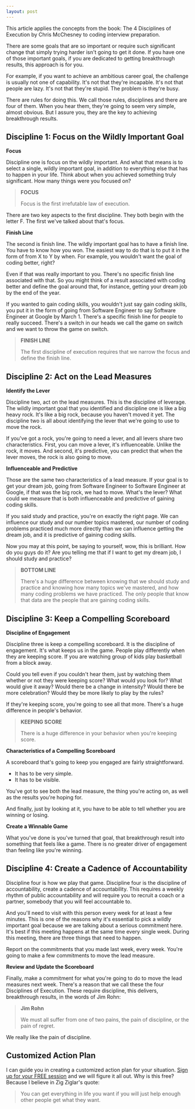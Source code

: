 ```yaml
---
layout: post
---
```


This article applies the concepts from the book: The 4 Disciplines of Execution by Chris McChesney to coding interview preparation.

There are some goals that are so important or require such significant change that simply trying harder isn't going to get it done. If you have one of those important goals, if you are dedicated to getting breakthrough results, this approach is for you.

For example, if you want to achieve an ambitious career goal, the challenge is usually not one of capability. It's not that they're incapable. It's not that people are lazy. It's not that they're stupid. The problem is they're busy.

There are rules for doing this. We call those rules, disciplines and there are four of them. When you hear them, they're going to seem very simple, almost obvious. But I assure you, they are the key to achieving breakthrough results.

## Discipline 1: Focus on the Wildly Important Goal

**Focus**

Discipline one is focus on the wildly important. And what that means is to select a single, wildly important goal, in addition to everything else that has to happen in your life. Think about when you achieved something truly significant. How many things were you focused on? 

<blockquote class="note">
  <strong>FOCUS</strong> 
  <p>
    Focus is the first irrefutable law of execution.
  </p>
</blockquote>

There are two key aspects to the first discipline. They both begin with the letter F. The first we've talked about that's focus.

**Finish Line**

The second is finish line. The wildly important goal has to have a finish line. You have to know how you won. The easiest way to do that is to put it in the form of from X to Y by when. For example, you wouldn't want the goal of coding better, right? 

Even if that was really important to you. There's no specific finish line associated with that. So you might think of a result associated with coding better and define the goal around that, for instance, getting your dream job by the end of the year. 

If you wanted to gain coding skills, you wouldn't just say gain coding skills, you put it in the form of going from Software Engineer to say Software Engineer at Google by March 1. There's a specific finish line for people to really succeed. There's a switch in our heads we call the game on switch and we want to throw the game on switch.

<blockquote class="note">
  <strong>FINISH LINE</strong> 
  <p>
    The first discipline of execution requires that we narrow the focus and define the finish line.
  </p>
</blockquote>

## Discipline 2: Act on the Lead Measures

**Identify the Lever**

Discipline two, act on the lead measures. This is the discipline of leverage. The wildly important goal that you identified and discipline one is like a big heavy rock. It's like a big rock, because you haven't moved it yet. The discipline two is all about identifying the lever that we're going to use to move the rock. 

If you've got a rock, you're going to need a lever, and all levers share two characteristics. First, you can move a lever, it's influenceable. Unlike the rock, it moves. And second, it's predictive, you can predict that when the lever moves, the rock is also going to move.

**Influenceable and Predictive**

Those are the same two characteristics of a lead measure. If your goal is to get your dream job, going from Software Engineer to Software Engineer at Google, if that was the big rock, we had to move. What's the lever? What could we measure that is both influenceable and predictive of gaining coding skills. 

If you said study and practice, you're on exactly the right page. We can influence our study and our number topics mastered, our number of coding problems practiced much more directly than we can influence getting the dream job, and it is predictive of gaining coding skills. 

Now you may at this point, be saying to yourself, wow, this is brilliant. How do you guys do it? Are you telling me that if I want to get my dream job, I should study and practice? 

<blockquote class="note">
  <strong>BOTTOM LINE</strong> 
  <p>
    There's a huge difference between knowing that we should study and practice and knowing how many topics we've mastered, and how many coding problems we have practiced. The only people that know that data are the people that are gaining coding skills.
  </p>
</blockquote>

## Discipline 3: Keep a Compelling Scoreboard

**Discipline of Engagement**

Discipline three is keep a compelling scoreboard. It is the discipline of engagement. It's what keeps us in the game. People play differently when they are keeping score. If you are watching group of kids play basketball from a block away. 

Could you tell even if you couldn't hear them, just by watching them whether or not they were keeping score? What would you look for? What would give it away? Would there be a change in intensity? Would there be more celebration? Would they be more likely to play by the rules? 

If they're keeping score, you're going to see all that more. There's a huge difference in people's behavior.

<blockquote class="note">
  <strong>KEEPING SCORE</strong> 
  <p>
    There is a huge difference in your behavior when you're keeping score.
  </p>
</blockquote>

**Characteristics of a Compelling Scoreboard**

A scoreboard that's going to keep you engaged are fairly straightforward.

 - It has to be very simple.
 - It has to be visible.

You've got to see both the lead measure, the thing you're acting on, as well as the results you're hoping for.

And finally, just by looking at it, you have to be able to tell whether you are winning or losing.

**Create a Winnable Game**

What you've done is you've turned that goal, that breakthrough result into something that feels like a game. There is no greater driver of engagement than feeling like you're winning.

## Discipline 4: Create a Cadence of Accountability

Discipline four is how we play that game. Discipline four is the discipline of accountability, create a cadence of accountability. This requires a weekly rhythm of public accountability and will require you to recruit a coach or a partner, somebody that you will feel accountable to. 

And you'll need to visit with this person every week for at least a few minutes. This is one of the reasons why it's essential to pick a wildly important goal because we are talking about a serious commitment here. It's best if this meeting happens at the same time every single week. During this meeting, there are three things that need to happen.

Report on the commitments that you made last week, every week. You're going to make a few commitments to move the lead measure.

**Review and Update the Scoreboard**

Finally, make a commitment for what you're going to do to move the lead measures next week. There's a reason that we call these the four Disciplines of Execution. These require discipline, this delivers, breakthrough results, in the words of Jim Rohn: 

<blockquote class="note">
  <strong>Jim Rohn</strong> 
  <p>
    We must all suffer from one of two pains, the pain of discipline, or the pain of regret.
  </p>
</blockquote>

We really like the pain of discipline.

## Customized Action Plan

I can guide you in creating a customized action plan for your situation. [Sign up for your FREE session](https://go.oncehub.com/BalaParanj) and we will figure it all out. Why is this free? Because I believe in Zig Ziglar's quote:

<blockquote class="note">
  <p>
    You can get everything in life you want if you will just help enough other people get what they want.
  </p>
</blockquote>


